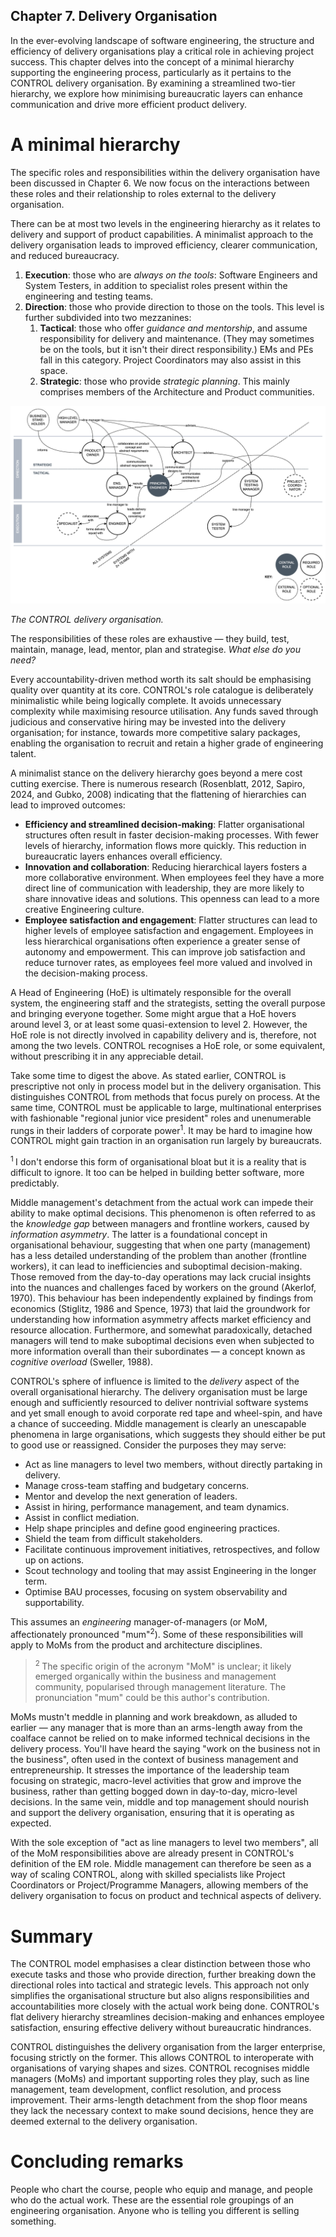 Chapter 7. Delivery Organisation
---
In the ever-evolving landscape of software engineering, the structure and efficiency of delivery organisations play a critical role in achieving project success. This chapter delves into the concept of a minimal hierarchy supporting the engineering process, particularly as it pertains to the CONTROL delivery organisation. By examining a streamlined two-tier hierarchy, we explore how minimising bureaucratic layers can enhance communication and drive more efficient product delivery.

# A minimal hierarchy
The specific roles and responsibilities within the delivery organisation have been discussed in Chapter 6. We now focus on the interactions between these roles and their relationship to roles external to the delivery organisation.

There can be at most two levels in the engineering hierarchy as it relates to delivery and support of product capabilities. A minimalist approach to the delivery organisation leads to improved efficiency, clearer communication, and reduced bureaucracy.

1. **Execution**: those who are _always on the tools_: Software Engineers and System Testers, in addition to specialist roles present within the engineering and testing teams.
2. **Direction**: those who provide direction to those on the tools. This level is further subdivided into two mezzanines:
    1. **Tactical**: those who offer _guidance and mentorship_, and assume responsibility for delivery and maintenance. (They may sometimes be on the tools, but it isn't their direct responsibility.) EMs and PEs fall in this category. Project Coordinators may also assist in this space.
    2. **Strategic**: those who provide _strategic planning_. This mainly comprises members of the Architecture and Product communities.

![Delivery organisation](images/diagrams-org-model.png)

_The CONTROL delivery organisation._

The responsibilities of these roles are exhaustive — they build, test, maintain, manage, lead, mentor, plan and strategise. _What else do you need?_ 

Every accountability-driven method worth its salt should be emphasising quality over quantity at its core. CONTROL's role catalogue is deliberately minimalistic while being logically complete. It avoids unnecessary complexity while maximising resource utilisation. Any funds saved through judicious and conservative hiring may be invested into the delivery organisation; for instance, towards more competitive salary packages, enabling the organisation to recruit and retain a higher grade of engineering talent.

A minimalist stance on the delivery hierarchy goes beyond a mere cost cutting exercise. There is numerous research (Rosenblatt, 2012, Sapiro, 2024, and Gubko, 2008) indicating that the flattening of hierarchies can lead to improved outcomes:

* **Efficiency and streamlined decision-making**: Flatter organisational structures often result in faster decision-making processes. With fewer levels of hierarchy, information flows more quickly. This reduction in bureaucratic layers enhances overall efficiency​.
* **Innovation and collaboration**: Reducing hierarchical layers fosters a more collaborative environment. When employees feel they have a more direct line of communication with leadership, they are more likely to share innovative ideas and solutions. This openness can lead to a more creative Engineering culture​.
* **Employee satisfaction and engagement**: Flatter structures can lead to higher levels of employee satisfaction and engagement. Employees in less hierarchical organisations often experience a greater sense of autonomy and empowerment. This can improve job satisfaction and reduce turnover rates, as employees feel more valued and involved in the decision-making process​.

A Head of Engineering (HoE) is ultimately responsible for the overall system, the engineering staff and the strategists, setting the overall purpose and bringing everyone together. Some might argue that a HoE hovers around level 3, or at least some quasi-extension to level 2. However, the HoE role is not directly involved in capability delivery and is, therefore, not among the two levels. CONTROL recognises a HoE role, or some equivalent, without prescribing it in any appreciable detail.

Take some time to digest the above. As stated earlier, CONTROL is prescriptive not only in process model but in the delivery organisation. This distinguishes CONTROL from methods that focus purely on process. At the same time, CONTROL must be applicable to large, multinational enterprises with fashionable "regional junior vice president" roles and unenumerable rungs in their ladders of corporate power<sup>1</sup>. It may be hard to imagine how CONTROL might gain traction in an organisation run largely by bureaucrats.

<sup>1 </sup>I don't endorse this form of organisational bloat but it is a reality that is difficult to ignore. It too can be helped in building better software, more predictably.

Middle management's detachment from the actual work can impede their ability to make optimal decisions. This phenomenon is often referred to as the _knowledge gap_ between managers and frontline workers, caused by _information asymmetry_. The latter is a foundational concept in organisational behaviour, suggesting that when one party (management) has a less detailed understanding of the problem than another (frontline workers), it can lead to inefficiencies and suboptimal decision-making. Those removed from the day-to-day operations may lack crucial insights into the nuances and challenges faced by workers on the ground (Akerlof, 1970). This behaviour has been independently explained by findings from economics (Stiglitz, 1986 and Spence, 1973) that laid the groundwork for understanding how information asymmetry affects market efficiency and resource allocation. Furthermore, and somewhat paradoxically, detached managers will tend to make suboptimal decisions even when subjected to more information overall than their subordinates — a concept known as _cognitive overload_ (Sweller, 1988).

CONTROL's sphere of influence is limited to the _delivery_ aspect of the overall organisational hierarchy. The delivery organisation must be large enough and sufficiently resourced to deliver nontrivial software systems and yet small enough to avoid corporate red tape and wheel-spin, and have a chance of succeeding. Middle management is clearly an unescapable phenomena in large organisations, which suggests they should either be put to good use or reassigned. Consider the purposes they may serve:

* Act as line managers to level two members, without directly partaking in delivery.
* Manage cross-team staffing and budgetary concerns.
* Mentor and develop the next generation of leaders.
* Assist in hiring, performance management, and team dynamics.
* Assist in conflict mediation. 
* Help shape principles and define good engineering practices. 
* Shield the team from difficult stakeholders.
* Facilitate continuous improvement initiatives, retrospectives, and follow up on actions.
* Scout technology and tooling that may assist Engineering in the longer term.
* Optimise BAU processes, focusing on system observability and supportability.

This assumes an _engineering_ manager-of-managers (or MoM, affectionately pronounced "mum"<sup>2</sup>). Some of these responsibilities will apply to MoMs from the product and architecture disciplines.

><sup>2 </sup>The specific origin of the acronym "MoM" is unclear; it likely emerged organically within the business and management community, popularised through management literature. The pronunciation "mum" could be this author's contribution.

MoMs mustn't meddle in planning and work breakdown, as alluded to earlier — any manager that is more than an arms-length away from the coalface cannot be relied on to make informed technical decisions in the delivery process. You'll have heard the saying "work on the business not in the business", often used in the context of business management and entrepreneurship. It stresses the importance of the leadership team focusing on strategic, macro-level activities that grow and improve the business, rather than getting bogged down in day-to-day, micro-level decisions. In the same vein, middle and top management should nourish and support the delivery organisation, ensuring that it is operating as expected.

With the sole exception of "act as line managers to level two members", all of the MoM responsibilities above are already present in CONTROL's definition of the EM role. Middle management can therefore be seen as a way of scaling CONTROL, along with skilled specialists like Project Coordinators or Project/Programme Managers, allowing members of the delivery organisation to focus on product and technical aspects of delivery.

# Summary
The CONTROL model emphasises a clear distinction between those who execute tasks and those who provide direction, further breaking down the directional roles into tactical and strategic levels. This approach not only simplifies the organisational structure but also aligns responsibilities and accountabilities more closely with the actual work being done. CONTROL's flat delivery hierarchy streamlines decision-making and enhances employee satisfaction, ensuring effective delivery without bureaucratic hindrances.

CONTROL distinguishes the delivery organisation from the larger enterprise, focusing strictly on the former. This allows CONTROL to interoperate with organisations of varying shapes and sizes. CONTROL recognises middle managers (MoMs) and important supporting roles they play, such as line management, team development, conflict resolution, and process improvement. Their arms-length detachment from the shop floor means they lack the necessary context to make sound decisions, hence they are deemed external to the delivery organisation.

# Concluding remarks
People who chart the course, people who equip and manage, and people who do the actual work. These are the essential role groupings of an engineering organisation. Anyone who is telling you different is selling something.
